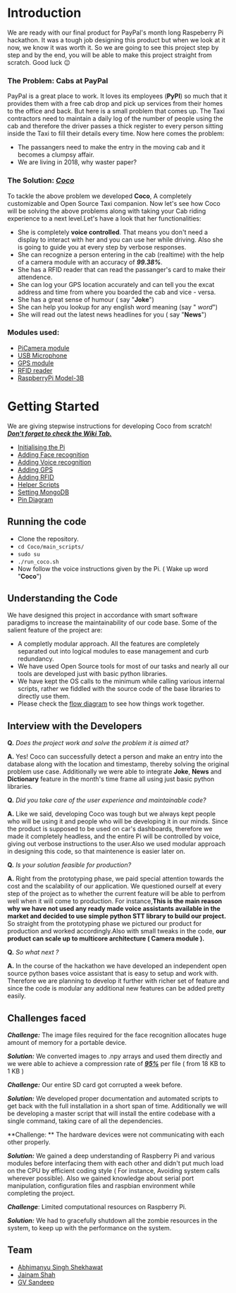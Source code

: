# Introduction #

We are ready with our final product for PayPal's month long Raspeberry Pi hackathon. It was a tough job designing this product but when we look at it now, we know it was worth it. So we are going to see this project step by step and by the end, you will be able to make this project straight from scratch. Good luck 😉 

### The Problem: Cabs at PayPal ###

PayPal is a great place to work. It loves its employees (**PyPl**) so much that it provides them with a free cab drop and pick up services from their homes to the office and back. But here is a small problem that comes up. The Taxi contractors need to maintain a daily log of the number of people using the cab and therefore the driver passes a thick register to every person sitting inside the Taxi to fill their details every time.
Now here comes the problem:

* The passangers need to make the entry in the moving cab and it becomes a clumpsy affair.
* We are living in 2018, why waster paper?



### The Solution: *<u>Coco</u>* ###

To tackle the above problem we developed **Coco**, A completely customizable and Open Source Taxi companion. Now let's see how Coco will be solving the above problems along with taking your Cab riding experience to a next level.Let's have a look that her functionalities:

* She is completely **voice controlled**. That means you don't need a display to interact with her and you can use her while driving. Also she is going to guide you at every step by verbose responses.
* She can recognize a person entering in the cab (realtime) with the help of a camera module with an accuracy of ***99.38%***.
* She has a RFID reader that can read the passanger's card to make their attendence.
* She can log your GPS location accurately and can tell you the excat address and time from where you boarded the cab and vice - versa.
* She has a great sense of humour ( say "**Joke**")
* She can help you lookup for any english word meaning (say " *word*")
* She will read out the latest news headlines for you ( say "**News**")



### Modules used: ###

* [PiCamera module](https://www.amazon.in/Raspberry-5MP-Camera-Board-Module/dp/B00E1GGE40?tag=googinhydr18418-21&tag=googinkenshoo-21&ascsubtag=2a6ca201-f55d-43ad-af12-dcfd500d164b)
* [USB Microphone](https://www.amazon.in/gp/product/B06VWBYVVP/ref=oh_aui_detailpage_o01_s00?ie=UTF8&psc=1)
* [GPS module](https://www.ebay.in/itm/331757723713?aff_source=Sok-Goog)
* [RFID reader](https://www.amazon.in/Keychain-RC522-Sensor-Module-Fudan/dp/B00MP4CN2C?tag=googinhydr18418-21&tag=googinkenshoo-21&ascsubtag=2a6ca201-f55d-43ad-af12-dcfd500d164b)
* [RaspberryPi Model-3B](https://www.amazon.in/RASPBERRY-MODEL-INBULT-BLUETOOTH-Wifi/dp/B01G882L3G/ref=sr_1_2?s=industrial&ie=UTF8&qid=1522333204&sr=1-2&keywords=raspberry+pi+3+kit)



# Getting Started #

We are giving stepwise instructions for developing Coco from scratch! ***<u>Don't forget to check the Wiki Tab.</u>***

* [Initialising the Pi](https://github.com/abhimanyu-bitsgoa/Coco/wiki/Initialising-the-Pi)
* [Adding Face recognition](https://github.com/abhimanyu-bitsgoa/Coco/wiki/Camera)
* [Adding Voice recognition](https://github.com/abhimanyu-bitsgoa/Coco/wiki/Voice)
* [Adding GPS](https://github.com/abhimanyu-bitsgoa/Coco/wiki/GPS-Module)
* [Adding RFID](https://github.com/abhimanyu-bitsgoa/Coco/wiki/RFID)
* [Helper Scripts](https://github.com/abhimanyu-bitsgoa/Coco/wiki/Asgard:-SSH-tunnel-for-Pi)
* [Setting MongoDB](https://github.com/abhimanyu-bitsgoa/Coco/wiki/MongoDB)
* [Pin Diagram](https://drive.google.com/file/d/1cki_2bnYLimEntTy9uSepCbNUCva041G/view)



## Running the code ##

* Clone the repository.
* `cd Coco/main_scripts/`
* `sudo su`
* `./run_coco.sh`
* Now follow the voice instructions given by the Pi. ( Wake up word "**Coco**")



## Understanding the Code ## 

We have designed this project in accordance with smart software paradigms to increase the maintainability of our code base. Some of the salient feature of the project are:

* A completly modular approach. All the features are completely separated out into logical modules to ease management and curb redundancy.
* We have used Open Source tools for most of our tasks and nearly all our tools are developed just with basic python libraries.
* We have kept the OS calls to the minimum while calling various internal scripts, rather we fiddled with the source code of the base libraries to directly use them.
* Please check the [flow diagram](https://drive.google.com/file/d/1a9uC6f2SoihsYGOX5DaV4x78eyz1eieF/view) to see how things work together.



## Interview with the Developers ##

**Q.** *Does the project work and solve the problem it is aimed at?*

**A.** Yes! Coco can successfully detect a person and make an entry into the database along with the location and timestamp, thereby solving the original problem use case. Additionally we were able to integrate **Joke**, **News** and **Dictionary** feature in the month's time frame all using just basic python libraries.

**Q.** *Did you take care of the user experience and maintainable code?*

**A.** Like we said, developing Coco was tough but we always kept people who will be using it and people who will be developing it in our minds.
Since the product is supposed to be used on car's dashboards, therefore we made it completely headless, and the entire Pi will be controlled by voice, giving out verbose instructions to the user.Also we used modular approach in designing this code, so that maintenence is easier later on.

**Q.** *Is your solution feasible for production?*

**A.** Right from the prototyping phase, we paid special attention towards the cost and the scalability of our application. We questioned ourself at every step of the project as to whether the current feature will be able to perfrom well when it will come to production. For instance,**This is the main reason why we have not used any ready made voice assistants available in the market and decided to use simple python STT library to build our project.** So straight from the prototyping phase we pictured our product for production and worked accordingly.Also with small tweaks in the code, **our product can scale up to multicore architecture ( Camera module ).**

**Q.** *So what next ?*

**A.** In the course of the hackathon we have developed an independent open source python bases voice assistant that is easy to setup and work with. Therefore we are planning to develop it further with richer set of feature and since the code is modular any additional new features can be added pretty easily.



##  Challenges faced ##

***Challenge:*** The image files required for the face recognition allocates huge amount of memory for a portable device.

***Solution:*** We converted images to .npy arrays and used them directly and we were able to achieve a compression rate of ***<u>95%</u>*** per file ( from 18 KB to 1 KB )

***Challenge:*** Our entire SD card got corrupted a week before.

***Solution:*** We developed proper documentation and automated scripts to get back with the full installation in a short span of time. Additionally we will be developing a master script that will install the entire codebase with a single command, taking care of all the dependencies.

**Challenge: ** The hardware devices were not communicating with each other properly.

***Solution:*** We gained a deep understanding of Raspberry Pi and various modules before interfacing them with each other and didn't put much load on the CPU by efficient coding style ( For instance, Avoiding system calls wherever possible). Also we gained knowledge about serial port manipulation, configuration files and raspbian environment while completing the project.

***Challenge***: Limited computational resources on Raspberry Pi.

***Solution:*** We had to gracefully shutdown all the zombie resources in the system, to keep up with the performance on the system.



## Team ##

* [Abhimanyu Singh Shekhawat](https://www.linkedin.com/in/abhimanyubitsgoa/)
* [Jainam Shah](https://www.linkedin.com/in/shahjainam023/)
* [GV Sandeep](https://www.linkedin.com/in/greetsandeep/)


